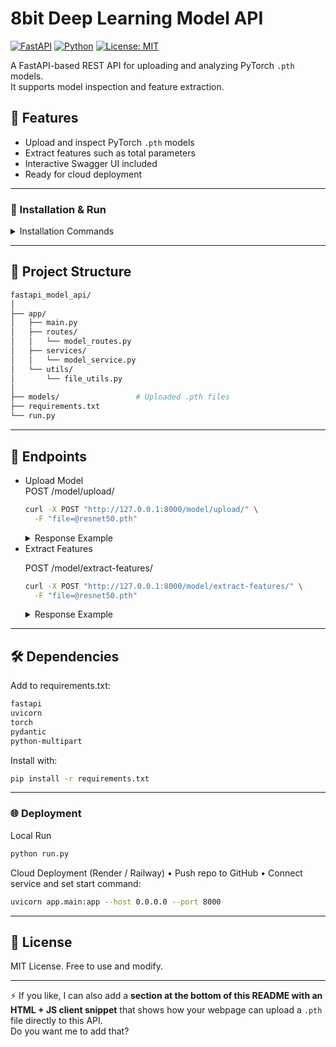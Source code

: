 # 8bit Deep Learning Model API
[![FastAPI](https://img.shields.io/badge/FastAPI-0.110+-brightgreen?logo=fastapi)](https://fastapi.tiangolo.com/)
[![Python](https://img.shields.io/badge/Python-3.9+-blue?logo=python)](https://www.python.org/)
[![License: MIT](https://img.shields.io/badge/License-MIT-blue.svg)](LICENSE)

A FastAPI-based REST API for uploading and analyzing PyTorch `.pth` models.  
It supports model inspection and feature extraction.
## 🚀 Features
- Upload and inspect PyTorch `.pth` models
- Extract features such as total parameters
- Interactive Swagger UI included
- Ready for cloud deployment

---

### 🔧 Installation & Run
<details>
  <summary>Installation Commands</summary>

```bash
# Clone project
git clone https://github.com/FurkancanDemircan/8bit_dl_api.git
cd 8bit_dl_api

# Create virtual environment (optional)
python -m venv venv
source venv/bin/activate   # Linux/Mac
venv\Scripts\activate      # Windows

# Install dependencies
pip install -r requirements.txt

# Run the server
python run.py
"""
The server will be available at:
	•	API Root: http://127.0.0.1:8000
	•	Swagger UI: http://127.0.0.1:8000/docs
"""
```
</details>

---

## 📂 Project Structure

```bash
fastapi_model_api/
│
├── app/
│   ├── main.py
│   ├── routes/
│   │   └── model_routes.py
│   ├── services/
│   │   └── model_service.py
│   └── utils/
│       └── file_utils.py
│
├── models/                 # Uploaded .pth files
├── requirements.txt
└── run.py
```

---

## 📌 Endpoints
<ul>
<li>Upload Model</li>
  POST /model/upload/
  
```bash
curl -X POST "http://127.0.0.1:8000/model/upload/" \
  -F "file=@resnet50.pth"
```


<details>
  <summary>Response Example</summary>
  
```bash
{
  "filename": "resnet50.pth",
  "layers": [
    "Conv2d(3, 64, kernel_size=(7,7), stride=(2,2), padding=(3,3), bias=False)",
    "BatchNorm2d(64, eps=1e-05, momentum=0.1, affine=True, track_running_stats=True)",
    "ReLU(inplace=True)"
  ]
}
```
</details>

<li>Extract Features</li>

POST /model/extract-features/

```bash
curl -X POST "http://127.0.0.1:8000/model/extract-features/" \
  -F "file=@resnet50.pth"
```

<details>
  <summary>Response Example</summary>

```bash
{
  "filename": "resnet50.pth",
  "features": {
    "total_parameters": 23534532
  }
}
```
</details>

</ul>

---

## 🛠️ Dependencies

Add to requirements.txt:
```bash
fastapi
uvicorn
torch
pydantic
python-multipart
```
Install with:
```bash
pip install -r requirements.txt
```

---

### 🌐 Deployment

Local Run
```bash
python run.py
```

Cloud Deployment (Render / Railway)
	•	Push repo to GitHub
	•	Connect service and set start command:

```bash
uvicorn app.main:app --host 0.0.0.0 --port 8000
```

---

## 📄 License

MIT License. Free to use and modify.

---

⚡ If you like, I can also add a **section at the bottom of this README with an HTML + JS client snippet** that shows how your webpage can upload a `.pth` file directly to this API.  
Do you want me to add that?
